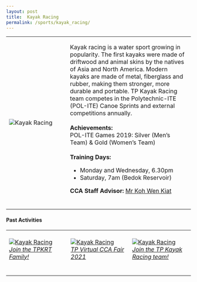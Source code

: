 ```yaml
---
layout: post
title:  Kayak Racing
permalink: /sports/kayak_racing/
---
```


<table>
    <tr>
        <td style="width:33%"><image src="/images/CCA_kayak_racing.jpg" style="display:block;margin-left:auto;margin-right:auto;" alt="Kayak Racing"></image></td>
        <td>
            <p>
                Kayak racing is a water sport growing in popularity. The first kayaks were made of driftwood and animal skins by the natives of Asia and North America. Modern kayaks are made of metal, fiberglass and rubber, making them stronger, more durable and portable. TP Kayak Racing team competes in the Polytechnic-ITE (POL-ITE) Canoe Sprints and external competitions annually.<br>
                <br>
                <b>Achievements:</b><br>
                POL-ITE Games 2019: Silver (Men’s Team) & Gold (Women’s Team)<br>
                <br>
                <b>Training Days:</b><br>
                <ul>
                    <li>Monday and Wednesday, 6.30pm</li>
                    <li>Saturday, 7am (Bedok Reservoir)</li>
                </ul>
            </p>
            <p>
                <b>CCA Staff Advisor:</b> <a href="mailto:KOH_Wen_Kiat@TP.EDU.SG">Mr Koh Wen Kiat</a><br>
                <br>
            </p>
        </td>
    </tr>
</table>

#### Past Activities

<table>
    <tr>
        <td style="width:33%"><br>
            <a href="https://www.instagram.com/p/COXD5nynfTS/">
                <image src="/images/CCA-kayak-ig5.png" style="display:block;margin-left:auto;margin-right:auto;" alt="Kayak Racing">
                <h6 style="margin-top:0%">Join the TPKRT Family!</h6>
                </image>
            </a>
        </td>
        <td style="width:33%"><br>
            <a href="https://www.instagram.com/p/CN4jOmnHPOI/">
                <image src="/images/CCA-kayak-ig4.png" style="display:block;margin-left:auto;margin-right:auto;" alt="Kayak Racing">
                <h6 style="margin-top:0%">TP Virtual CCA Fair 2021</h6>
                </image>
            </a>
        </td>
        <td style="width:33%"><br>
            <a href="https://www.instagram.com/p/CEqu73AnqGz/">
                <image src="/images/CCA-Kayak_IG1.png" style="display:block;margin-left:auto;margin-right:auto;" alt="Kayak Racing">
                <h6 style="margin-top:0%">Join the TP Kayak Racing team!</h6>
                </image>
            </a>
        </td>
    </tr>
</table>
